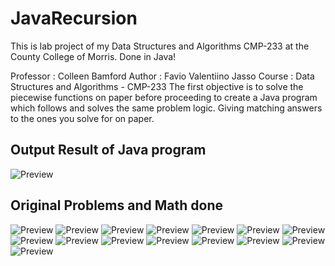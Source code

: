 # JavaRecursion
This is lab project of my Data Structures and Algorithms CMP-233 at the County College of Morris. Done in Java!

Professor : Colleen Bamford 
Author : Favio Valentiino Jasso 
Course : Data Structures and Algorithms - CMP-233
The first objective is to solve the piecewise functions on paper before proceeding to create a Java program which follows and solves the same problem logic. Giving matching answers to the ones you solve for on paper. 

<h2>Output Result of Java program</h2>

![Preview](ResultCodeRecursion.png)

<h2>Original Problems and Math done</h2>

![Preview](RecursionJavaProjectProblems/RecursionJavaProjectProblems-01.png)
![Preview](RecursionJavaProjectProblems/RecursionJavaProjectProblems-02.png)
![Preview](RecursionJavaProjectProblems/RecursionJavaProjectProblems-03.png)
![Preview](RecursionJavaProjectProblems/RecursionJavaProjectProblems-04.png)
![Preview](RecursionJavaProjectProblems/RecursionJavaProjectProblems-04.png)
![Preview](RecursionJavaProjectProblems/RecursionJavaProjectProblems-05.png)
![Preview](RecursionJavaProjectProblems/RecursionJavaProjectProblems-07.png)
![Preview](RecursionJavaProjectProblems/RecursionJavaProjectProblems-08.png)
![Preview](RecursionJavaProjectProblems/RecursionJavaProjectProblems-09.png)
![Preview](RecursionJavaProjectProblems/RecursionJavaProjectProblems-10.png)
![Preview](RecursionJavaProjectProblems/RecursionJavaProjectProblems-11.png)
![Preview](RecursionJavaProjectProblems/RecursionJavaProjectProblems-12.png)
![Preview](RecursionJavaProjectProblems/RecursionJavaProjectProblems-13.png)
![Preview](RecursionJavaProjectProblems/RecursionJavaProjectProblems-14.png)
![Preview](RecursionJavaProjectProblems/RecursionJavaProjectProblems-15.png)

